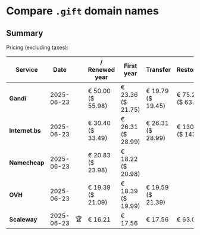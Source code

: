 # Compare `.gift` domain names

## Summary

Pricing (excluding taxes):

| Service | Date |  | / Renewed year | First year | Transfer | Restoration |
|--|--|--|--|--|--|--|
| **Gandi** | 2025-06-23 |  | € 50.00<br>($ 55.98) | € 23.36<br>($ 21.75) | € 19.79<br>($ 19.45) | € 75.23<br>($ 63.01) |
| **Internet.bs** | 2025-06-23 |  | € 30.40<br>($ 33.49) | € 26.31<br>($ 28.99) | € 26.31<br>($ 28.99) | € 130.25<br>($ 143.49) |
| **Namecheap** | 2025-06-23 |  | € 20.83<br>($ 23.98) | € 18.22<br>($ 20.98) |  |  |
| **OVH** | 2025-06-23 |  | € 19.39<br>($ 21.09) | € 18.39<br>($ 19.99) | € 19.59<br>($ 21.39) |  |
| **Scaleway** | 2025-06-23 | 🏆 | € 16.21 | € 17.56 | € 17.56 | € 63.09 |
